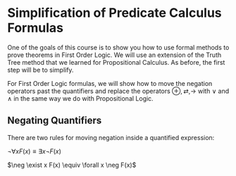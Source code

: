 # Simplification of Predicate Calculus Formulas

One of the goals of this course is to show you how to use formal methods to prove theorems in First Order Logic.
We will use an extension of the Truth Tree method that we learned for Propositional Calculus. As before, the
first step will be to simplify.

For First Order Logic formulas, we will show how to move the negation operators past the quantifiers and
replace the operators $\oplus, \rightleftarrow, \rightarrow$ with $\vee$ and $\wedge$ in the same way we
do with Propositional Logic.

## Negating Quantifiers
There are two rules for moving negation inside a quantified expression:

$\neg \forall x F(x) \equiv \exists x \neg F(x)$

$\neg \exist x F(x) \equiv \forall x \neg F(x)$


